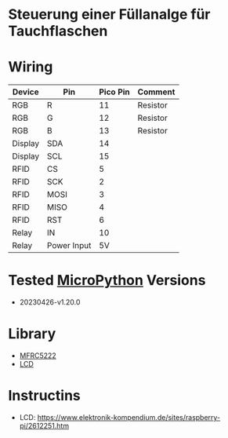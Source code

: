 Steuerung einer Füllanalge für Tauchflaschen
===

# Wiring
| Device  | Pin         | Pico Pin | Comment  |
|---------|-------------|----------|----------|
| RGB     | R           | 11       | Resistor |
| RGB     | G           | 12       | Resistor |
| RGB     | B           | 13       | Resistor |
| Display | SDA         | 14       |          |
| Display | SCL         | 15       |          |
| RFID    | CS          | 5        |          |
| RFID    | SCK         | 2        |          |
| RFID    | MOSI        | 3        |          |
| RFID    | MISO        | 4        |          |
| RFID    | RST         | 6        |          |
| Relay   | IN          | 10       |          |
| Relay   | Power Input | 5V       |          |

# Tested [MicroPython](https://www.raspberrypi.com/documentation/microcontrollers/micropython.html) Versions
- 20230426-v1.20.0

# Library
- [MFRC5222](https://github.com/danjperron/micropython-mfrc522)
- [LCD](https://github.com/dhylands/python_lcd)

# Instructins
- LCD: https://www.elektronik-kompendium.de/sites/raspberry-pi/2612251.htm
